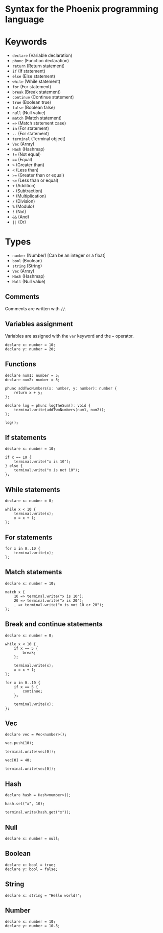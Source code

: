 # Syntax for the Phoenix programming language

# Keywords

- `declare` (Variable declaration)
- `phunc` (Function declaration)
- `return` (Return statement)
- `if` (If statement)
- `else` (Else statement)
- `while` (While statement)
- `for` (For statement)
- `break` (Break statement)
- `continue` (Continue statement)
- `true` (Boolean true)
- `false` (Boolean false)
- `null` (Null value)
- `match` (Match statement)
- `=>` (Match statement case)
- `in` (For statement)
- `..` (For statement)
- `terminal` (Terminal object)
- `Vec` (Array)
- `Hash` (Hashmap)
- `!=` (Not equal)
- `==` (Equal)
- `>` (Greater than)
- `<` (Less than)
- `>=` (Greater than or equal)
- `<=` (Less than or equal)
- `+` (Addition)
- `-` (Subtraction)
- `*` (Multiplication)
- `/` (Division)
- `%` (Modulo)
- `!` (Not)
- `&&` (And)
- `||` (Or)

# Types

- `number` (Number) [Can be an integer or a float]
- `bool` (Boolean)
- `string` (String)
- `Vec` (Array)
- `Hash` (Hashmap)
- `Null` (Null value)


## Comments

Comments are written with `//`.  

## Variables assignment

Variables are assigned with the `var` keyword and the `=` operator.  

```phoenix
declare x: number = 10;
declare y: number = 20;
```

## Functions
```phoenix
declare num1: number = 5;
declare num2: number = 5;

phunc addTwoNumbers(x: number, y: number): number {
    return x + y;
};

declare log = phunc logTheSum(): void {
    terminal.write(addTwoNumbers(num1, num2));
};

log();
```

## If statements
```phoenix
declare x: number = 10;

if x == 10 {
    terminal.write("x is 10");
} else {
    terminal.write("x is not 10");
};
```

## While statements
```phoenix
declare x: number = 0;

while x < 10 {
    terminal.write(x);
    x = x + 1;
};
```

## For statements
```phoenix
for x in 0..10 {
    terminal.write(x);
};
```

## Match statements
```phoenix
declare x: number = 10;

match x {
    10 => terminal.write("x is 10");
    20 => terminal.write("x is 20");
    _ => terminal.write("x is not 10 or 20");
};
```

## Break and continue statements
```phoenix
declare x: number = 0;

while x < 10 {
    if x == 5 {
        break;
    };

    terminal.write(x);
    x = x + 1;
};

for x in 0..10 {
    if x == 5 {
        continue;
    };

    terminal.write(x);
};
```

## Vec
```phoenix
declare vec = Vec<number>();

vec.push(10);

terminal.write(vec[0]);

vec[0] = 40;

terminal.write(vec[0]);
```

## Hash
```phoenix
declare hash = Hash<number>();

hash.set("x", 10);

terminal.write(hash.get("x"));
```

## Null
```phoenix
declare x: number = null;
```

## Boolean
```phoenix
declare x: bool = true;
declare y: bool = false;
```

## String
```phoenix
declare x: string = "Hello world!";
```

## Number
```phoenix
declare x: number = 10;
declare y: number = 10.5;
```